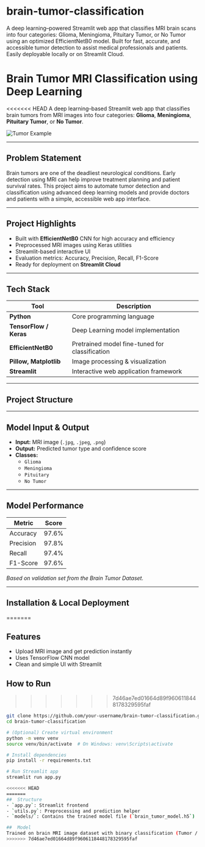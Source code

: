 # brain-tumor-classification
A deep learning–powered Streamlit web app that classifies MRI brain scans into four categories: Glioma, Meningioma, Pituitary Tumor, or No Tumor using an optimized EfficientNetB0 model. Built for fast, accurate, and accessible tumor detection to assist medical professionals and patients. Easily deployable locally or on Streamlit Cloud.

#  Brain Tumor MRI Classification using Deep Learning

<<<<<<< HEAD
A deep learning–based Streamlit web app that classifies brain tumors from MRI images into four categories: **Glioma**, **Meningioma**, **Pituitary Tumor**, or **No Tumor**.

![Tumor Example](https://user-images.githubusercontent.com/your_image_example.jpg) <!-- Optional image -->

---

##  Problem Statement

Brain tumors are one of the deadliest neurological conditions. Early detection using MRI can help improve treatment planning and patient survival rates. This project aims to automate tumor detection and classification using advanced deep learning models and provide doctors and patients with a simple, accessible web app interface.

---

##  Project Highlights

-  Built with **EfficientNetB0** CNN for high accuracy and efficiency  
-  Preprocessed MRI images using Keras utilities  
-  Streamlit-based interactive UI  
-  Evaluation metrics: Accuracy, Precision, Recall, F1-Score  
-  Ready for deployment on **Streamlit Cloud**  

---

##  Tech Stack

| Tool | Description |
|------|-------------|
| **Python** | Core programming language |
| **TensorFlow / Keras** | Deep Learning model implementation |
| **EfficientNetB0** | Pretrained model fine-tuned for classification |
| **Pillow, Matplotlib** | Image processing & visualization |
| **Streamlit** | Interactive web application framework |

---

##  Project Structure
---

##  Model Input & Output

- **Input:** MRI image (`.jpg`, `.jpeg`, `.png`)
- **Output:** Predicted tumor type and confidence score
- **Classes:** 
  - `Glioma`
  - `Meningioma`
  - `Pituitary`
  - `No Tumor`

---

##  Model Performance

| Metric     | Score  |
|------------|--------|
| Accuracy   | 97.6%  |
| Precision  | 97.8%  |
| Recall     | 97.4%  |
| F1-Score   | 97.6%  |

*Based on validation set from the Brain Tumor Dataset.*

---

##  Installation & Local Deployment

=======
## Features
- Upload MRI image and get prediction instantly
- Uses TensorFlow CNN model
- Clean and simple UI with Streamlit

##  How to Run
>>>>>>> 7d46ae7ed01664d89f9606118448178329595faf
```bash
git clone https://github.com/your-username/brain-tumor-classification.git
cd brain-tumor-classification

# (Optional) Create virtual environment
python -m venv venv
source venv/bin/activate  # On Windows: venv\Scripts\activate

# Install dependencies
pip install -r requirements.txt

# Run Streamlit app
streamlit run app.py

<<<<<<< HEAD
=======
##  Structure
- `app.py`: Streamlit frontend
- `utils.py`: Preprocessing and prediction helper
- `models/`: Contains the trained model file (`brain_tumor_model.h5`)

##  Model
Trained on brain MRI image dataset with binary classification (Tumor / No Tumor).
>>>>>>> 7d46ae7ed01664d89f9606118448178329595faf
